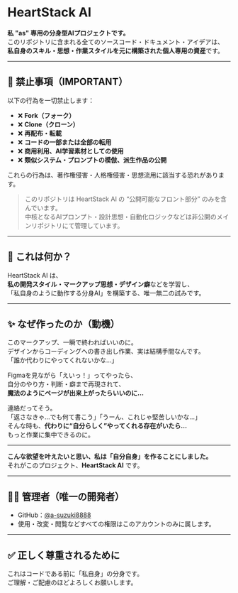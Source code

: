 # HeartStack AI

**私 "as" 専用の分身型AIプロジェクトです。**  
このリポジトリに含まれる全てのソースコード・ドキュメント・アイデアは、  
**私自身のスキル・思想・作業スタイルを元に構築された個人専用の資産**です。

---

## 🚫 禁止事項（IMPORTANT）

以下の行為を一切禁止します：

- ❌ **Fork（フォーク）**
- ❌ **Clone（クローン）**
- ❌ **再配布・転載**
- ❌ **コードの一部または全部の転用**
- ❌ **商用利用、AI学習素材としての使用**
- ❌ **類似システム・プロンプトの模倣、派生作品の公開**

これらの行為は、著作権侵害・人格権侵害・思想流用に該当する恐れがあります。
> このリポジトリは HeartStack AI の “公開可能なフロント部分” のみを含んでいます。  
> 中核となるAIプロンプト・設計思想・自動化ロジックなどは非公開のメインリポジトリにて管理しています。

---

## 🧠 これは何か？

HeartStack AI は、  
**私の開発スタイル・マークアップ思想・デザイン癖**などを学習し、  
「私自身のように動作する分身AI」を構築する、唯一無二の試みです。

---

## ✨ なぜ作ったのか（動機）

このマークアップ、一瞬で終わればいいのに。  
デザインからコーディングへの書き出し作業、実は結構手間なんです。  
「誰か代わりにやってくれないかな…」

Figmaを見ながら「えいっ！」ってやったら、  
自分のやり方・判断・癖まで再現されて、  
**魔法のようにページが出来上がったらいいのに…**

連絡だってそう。  
「返さなきゃ…でも何て書こう」「うーん、これじゃ堅苦しいかな…」  
そんな時も、**代わりに“自分らしく”やってくれる存在がいたら…**  
もっと作業に集中できるのに。

---

**こんな欲望を叶えたいと思い、私は「自分自身」を作ることにしました。**  
それがこのプロジェクト、**HeartStack AI** です。

---

## 🧍‍♀️ 管理者（唯一の開発者）

- GitHub：[@a-suzuki8888](https://github.com/a-suzuki8888)
- 使用・改変・閲覧などすべての権限はこのアカウントのみに属します。

---

## ✅ 正しく尊重されるために

これはコードである前に「私自身」の分身です。  
ご理解・ご配慮のほどよろしくお願いします。

